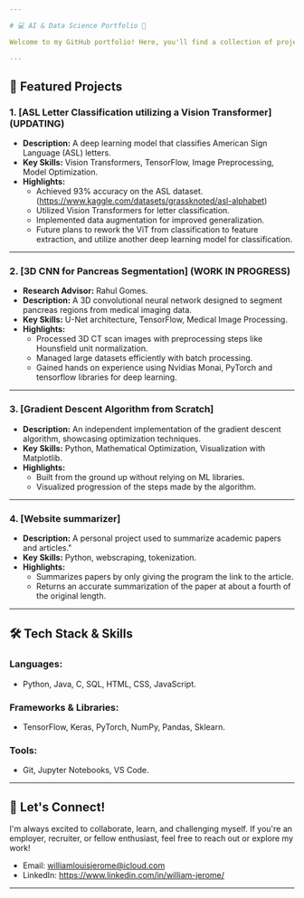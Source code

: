 ```yaml
---

# 💻 AI & Data Science Portfolio 🚀

Welcome to my GitHub portfolio! Here, you'll find a collection of projects that highlight my skills and interests in **AI**, **machine learning**, **data science**, and **software development**. 

---
```


## 🌟 Featured Projects

### 1. **[ASL Letter Classification utilizing a Vision Transformer] (UPDATING)**  
- **Description:** A deep learning model that classifies American Sign Language (ASL) letters.  
- **Key Skills:** Vision Transformers, TensorFlow, Image Preprocessing, Model Optimization.  
- **Highlights:**  
  - Achieved 93% accuracy on the ASL dataset. (https://www.kaggle.com/datasets/grassknoted/asl-alphabet)
  - Utilized Vision Transformers for letter classification.  
  - Implemented data augmentation for improved generalization.  
  - Future plans to rework the ViT from classification to feature extraction, and utilize another deep learning model for classification.
---

### 2. **[3D CNN for Pancreas Segmentation] (WORK IN PROGRESS)**  
- **Research Advisor:** Rahul Gomes.
- **Description:** A 3D convolutional neural network designed to segment pancreas regions from medical imaging data.  
- **Key Skills:** U-Net architecture, TensorFlow, Medical Image Processing.  
- **Highlights:**  
  - Processed 3D CT scan images with preprocessing steps like Hounsfield unit normalization.  
  - Managed large datasets efficiently with batch processing.
  - Gained hands on experience using Nvidias Monai, PyTorch and tensorflow libraries for deep learning.
---

### 3. **[Gradient Descent Algorithm from Scratch]**  
- **Description:** An independent implementation of the gradient descent algorithm, showcasing optimization techniques.  
- **Key Skills:** Python, Mathematical Optimization, Visualization with Matplotlib.  
- **Highlights:**  
  - Built from the ground up without relying on ML libraries.  
  - Visualized progression of the steps made by the algorithm.

---

### 4. **[Website summarizer]**  
- **Description:** A personal project used to summarize academic papers and articles."  
- **Key Skills:** Python, webscraping, tokenization.  
- **Highlights:**  
  - Summarizes papers by only giving the program the link to the article.  
  - Returns an accurate summarization of the paper at about a fourth of the original length.
    
---

## 🛠️ Tech Stack & Skills  
### Languages:  
- Python, Java, C, SQL, HTML, CSS, JavaScript.  

### Frameworks & Libraries:  
- TensorFlow, Keras, PyTorch, NumPy, Pandas, Sklearn.  

### Tools:  
- Git, Jupyter Notebooks, VS Code.  

---

## 🤝 Let's Connect!  

I'm always excited to collaborate, learn, and challenging myself. If you're an employer, recruiter, or fellow enthusiast, feel free to reach out or explore my work!  

- Email: williamlouisjerome@icloud.com 
- LinkedIn: https://www.linkedin.com/in/william-jerome/

---
